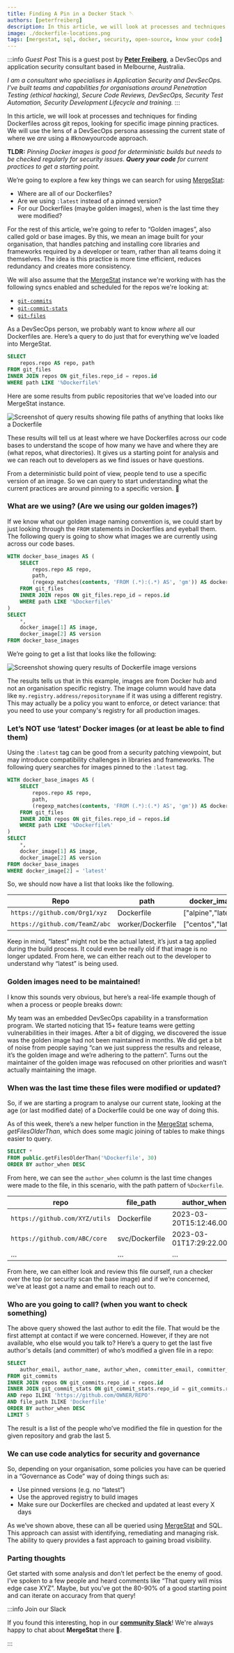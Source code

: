 ```yaml
---
title: Finding A Pin in a Docker Stack 🪡
authors: [peterfreiberg]
description: In this article, we will look at processes and techniques for finding `Dockerfile`s across git repos, looking for specific image pinning practices. We will use the lens of a DevSecOps persona assessing the current state of where we are using a know-your-code approach.
image: ./dockerfile-locations.png
tags: [mergestat, sql, docker, security, open-source, know your code]
---
```


:::info *Guest Post*
This is a guest post by [**Peter Freiberg**](https://www.linkedin.com/in/peterfreiberg/), a DevSecOps and application security consultant based in Melbourne, Australia.

*I am a consultant who specialises in Application Security and DevSecOps. I've built teams and capabilities for organisations around Penetration Testing (ethical hacking), Secure Code Reviews, DevSecOps, Security Test Automation, Security Development Lifecycle and training.*
:::

In this article, we will look at processes and techniques for finding Dockerfiles across git repos, looking for specific image pinning practices.
We will use the lens of a DevSecOps persona assessing the current state of where we *are* using a #knowyourcode approach.

**TLDR:**
*Pinning Docker images is good for deterministic builds but needs to be checked regularly for security issues. **Query your code** for current practices to get a starting point.*

We’re going to explore a few key things we can search for using [MergeStat](https://github.com/mergestat/mergestat):

- Where are all of our Dockerfiles?
- Are we using `:latest` instead of a pinned version?
- For our Dockerfiles (maybe golden images), when is the last time they were modified?

For the rest of this article, we’re going to refer to “Golden images”, also called gold or base images.
By this, we mean an image built for your organisation, that handles patching and installing core libraries and frameworks required by a developer or team, rather than all teams doing it themselves.
The idea is this practice is more time efficient, reduces redundancy and creates more consistency.

We will also assume that the [MergeStat](https://github.com/mergestat/mergestat) instance we're working with has the following syncs enabled and scheduled for the repos we're looking at:

- [`git-commits`](https://github.com/mergestat/syncs/tree/main/syncs/git-commits)
- [`git-commit-stats`](https://github.com/mergestat/syncs/tree/main/syncs/git-commit-stats)
- [`git-files`](https://github.com/mergestat/syncs/tree/main/syncs/git-files)

As a DevSecOps person, we probably want to know *where* all our Dockerfiles are.
Here’s a query to do just that for everything we’ve loaded into MergeStat. 

```sql
SELECT
    repos.repo AS repo, path
FROM git_files
INNER JOIN repos ON git_files.repo_id = repos.id
WHERE path LIKE '%Dockerfile%'
```

Here are some results from public repositories that we’ve loaded into our MergeStat instance. 

![Screenshot of query results showing file paths of anything that looks like a Dockerfile](dockerfile-locations.png)

These results will tell us at least where we have Dockerfiles across our code bases to understand the scope of how many we have and where they are (what repos, what directories).
It gives us a starting point for analysis and we can reach out to developers as we find issues or have questions.

From a deterministic build point of view, people tend to use a specific version of an image.
So we can query to start understanding what the current practices are around pinning to a specific version. 📌

### What are we using? (Are we using our golden images?)

If we know what our golden image naming convention is, we could start by just looking through the `FROM` statements in Dockerfiles and eyeball them.
The following query is going to show what images we are currently using across our code bases. 

```sql
WITH docker_base_images AS (
    SELECT
        repos.repo AS repo,
        path,
        (regexp_matches(contents, 'FROM (.*):(.*) AS', 'gm')) AS docker_image
    FROM git_files
    INNER JOIN repos ON git_files.repo_id = repos.id
    WHERE path LIKE '%Dockerfile%'
)
SELECT
    *,
    docker_image[1] AS image,
    docker_image[2] AS version
FROM docker_base_images
```

We’re going to get a list that looks like the following:

![Screenshot showing query results of Dockerfile image versions](dockerfile-from-clauses.png)

The results tells us that in this example, images are from Docker hub and not an organisation specific registry.
The image column would have data like `my.registry.address/repositoryname` if it was using a different registry.
This may actually be a policy you want to enforce, or detect variance: that you need to use your company's registry for all production images.

### Let’s NOT use ‘latest’ Docker images (or at least be able to find them)

Using the `:latest` tag can be good from a security patching viewpoint, but may introduce compatibility challenges in libraries and frameworks.
The following query searches for images pinned to the `:latest` tag.

```sql
WITH docker_base_images AS (
    SELECT
        repos.repo AS repo,
        path,
        (regexp_matches(contents, 'FROM (.*):(.*) AS', 'gm')) AS docker_image
    FROM git_files
    INNER JOIN repos ON git_files.repo_id = repos.id
    WHERE path LIKE '%Dockerfile%'
)
SELECT
    *,
    docker_image[1] AS image,
    docker_image[2] AS version
FROM docker_base_images
WHERE docker_image[2] = 'latest'
```

So, we should now have a list that looks like the following. 

| Repo | path | docker_image | image | version |
| --- | --- | --- | --- | --- |
| `https://github.com/Org1/xyz` | Dockerfile | ["alpine","latest"] | alpine | latest |
| `https://github.com/TeamZ/abc` | worker/Dockerfile | ["centos","latest"] | centos | latest |

Keep in mind, “latest” might not be the actual latest, it’s just a tag applied during the build process. It could even be really old if that image is no longer updated. From here, we can either reach out to the developer to understand why “latest” is being used.

### Golden images need to be maintained!

I know this sounds very obvious, but here’s a real-life example though of when a process or people breaks down:

My team was an embedded DevSecOps capability in a transformation program. We started noticing that 15+ feature teams were getting vulnerabilities in their images. After a bit of digging, we discovered the issue was the golden image had not been maintained in months. We did get a bit of noise from people saying “can we just suppress the results and release, it’s the golden image and we’re adhering to the pattern”. Turns out the maintainer of the golden image was refocused on other priorities and wasn’t actually maintaining the image. 

### When was the last time these files were modified or updated?

So, if we are starting a program to analyse our current state, looking at the age (or last modified date) of a Dockerfile could be one way of doing this. 

As of this week, there’s a new helper function in the [MergeStat](https://github.com/mergestat/mergestat) schema, *getFilesOlderThan*, which does some magic joining of tables to make things easier to query.

```sql
SELECT * 
FROM public.getFilesOlderThan('%Dockerfile', 30)
ORDER BY author_when DESC
```

From here, we can see the `author_when` column is the last time changes were made to the file, in this scenario, with the path pattern of `%Dockerfile`.

| repo | file_path | author_when | author_name | author_email | hash |
| --- | --- | --- | --- | --- | --- |
| `https://github.com/XYZ/utils` | Dockerfile | 2023-03-20T15:12:46.000Z | Bob Smith | bob@XYZ.com | sd8f67z8xvc7 |
| `https://github.com/ABC/core` | svc/Dockerfile | 2023-03-01T17:29:22.000Z | Alice Sharma | alice@ABC.COM | 98sa7s9fd32 |
| … | … | … | … | … | … |

From here, we can either look and review this file ourself, run a checker over the top (or security scan the base image) and if we’re concerned, we’ve at least got a name and email to reach out to. 

### Who are you going to call? (when you want to check something)

The above query showed the last author to edit the file. That would be the first attempt at contact if we were concerned. However, if they are not available, who else would you talk to? Here’s a query to get the last five author's details (and committer) of who’s modified a given file in a repo:

```sql
SELECT
    author_email, author_name, author_when, committer_email, committer_name, repo, file_path
FROM git_commits
INNER JOIN repos ON git_commits.repo_id = repos.id 
INNER JOIN git_commit_stats ON git_commit_stats.repo_id = git_commits.repo_id AND git_commit_stats.commit_hash = git_commits.hash AND parents < 2
AND repo ILIKE 'https://github.com/OWNER/REPO'
AND file_path ILIKE 'Dockerfile'
ORDER BY author_when DESC
LIMIT 5
```

The result is a list of the people who’ve modified the file in question for the given repository and grab the last 5. 

### We can use code analytics for security and governance

So, depending on your organisation, some policies you have can be queried in a “Governance as Code” way of doing things such as:

- Use pinned versions (e.g. no “latest”)
- Use the approved registry to build images
- Make sure our Dockerfiles are checked and updated at least every X days

As we’ve shown above, these can all be queried using [MergeStat](https://www.mergestat.com/) and SQL.
This approach can assist with identifying, remediating and managing risk.
The ability to query provides a fast approach to gaining broad visibility.

### Parting thoughts

Get started with some analysis and don’t let perfect be the enemy of good. I’ve spoken to a few people and heard comments like “That query will miss edge case XYZ”. Maybe, but you’ve got the 80-90% of a good starting point and can iterate on accuracy from that query!


:::info Join our Slack

If you found this interesting, hop in our [**community Slack**](https://join.slack.com/t/mergestatcommunity/shared_invite/zt-xvvtvcz9-w3JJVIdhLgEWrVrKKNXOYg)! We're always happy to chat about **MergeStat** there 🎉.

:::